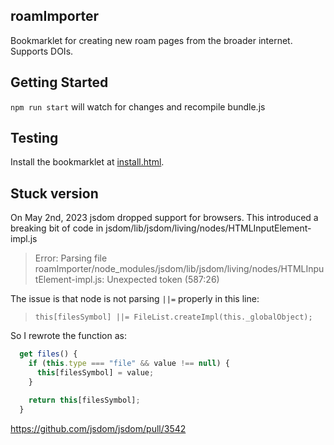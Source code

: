 roamImporter
-------------

Bookmarklet for creating new roam pages from the broader internet. Supports DOIs.

## Getting Started

`npm run start` will watch for changes and recompile bundle.js

## Testing

Install the bookmarklet at [install.html](http://localhost:8080/install.html). 

## Stuck version

On May 2nd, 2023 jsdom dropped support for browsers. This introduced a breaking bit of code in jsdom/lib/jsdom/living/nodes/HTMLInputElement-impl.js

> Error: Parsing file roamImporter/node_modules/jsdom/lib/jsdom/living/nodes/HTMLInputElement-impl.js: Unexpected token (587:26)

The issue is that node is not parsing `||=` properly in this line:

> `this[filesSymbol] ||= FileList.createImpl(this._globalObject);`

So I rewrote the function as:
```js
  get files() {
    if (this.type === "file" && value !== null) {
      this[filesSymbol] = value;
    }

    return this[filesSymbol];
  }
```

<https://github.com/jsdom/jsdom/pull/3542>